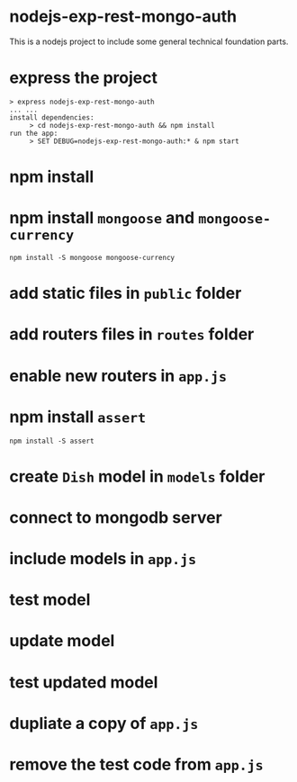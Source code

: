 # nodejs-exp-rest-mongo-auth
This is a nodejs project to include some general technical foundation parts.

# express the project

```
> express nodejs-exp-rest-mongo-auth
... ...
install dependencies:
     > cd nodejs-exp-rest-mongo-auth && npm install
run the app:
     > SET DEBUG=nodejs-exp-rest-mongo-auth:* & npm start
```

# npm install

# npm install `mongoose` and `mongoose-currency`

```
npm install -S mongoose mongoose-currency
```

# add static files in `public` folder

# add routers files in `routes` folder

# enable new routers in `app.js`

# npm install `assert`

```
npm install -S assert
```

# create `Dish` model in `models` folder

# connect to mongodb server

# include models in `app.js`

# test model

# update model

# test updated model

# dupliate a copy of `app.js`

# remove the test code from `app.js`
